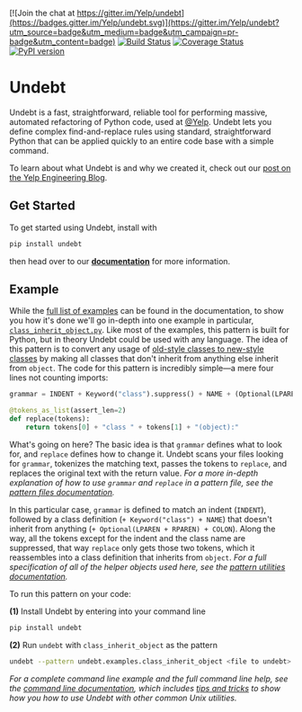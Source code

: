 [![Join the chat at https://gitter.im/Yelp/undebt](https://badges.gitter.im/Yelp/undebt.svg)](https://gitter.im/Yelp/undebt?utm_source=badge&utm_medium=badge&utm_campaign=pr-badge&utm_content=badge)
[![Build Status](https://travis-ci.org/Yelp/undebt.svg?branch=master)](https://travis-ci.org/Yelp/undebt)
[![Coverage Status](https://coveralls.io/repos/github/Yelp/undebt/badge.svg)](https://coveralls.io/github/Yelp/undebt)
[![PyPI version](https://badge.fury.io/py/undebt.svg)](https://badge.fury.io/py/undebt)

# Undebt

Undebt is a fast, straightforward, reliable tool for performing massive, automated refactoring of Python code, used at [@Yelp](https://github.com/Yelp). Undebt lets you define complex find-and-replace rules using standard, straightforward Python that can be applied quickly to an entire code base with a simple command.

To learn about what Undebt is and why we created it, check out our [post on the Yelp Engineering Blog](http://engineeringblog.yelp.com/2016/08/undebt-how-we-refactored-3-million-lines-of-code.html).

## Get Started

To get started using Undebt, install with
```bash
pip install undebt
```
then head over to our **[documentation](http://undebt.readthedocs.io/en/latest/)** for more information.

## Example

While the [full list of examples](http://undebt.readthedocs.io/en/latest/examples.html) can be found in the documentation, to show you how it's done we'll go in-depth into one example in particular, [`class_inherit_object.py`](https://github.com/Yelp/undebt/blob/master/undebt/examples/class_inherit_object.py). Like most of the examples, this pattern is built for Python, but in theory Undebt could be used with any language. The idea of this pattern is to convert any usage of [old-style classes to new-style classes](https://docs.python.org/2/reference/datamodel.html#newstyle) by making all classes that don't inherit from anything else inherit from `object`. The code for this pattern is incredibly simple—a mere four lines not counting imports:
```python
grammar = INDENT + Keyword("class").suppress() + NAME + (Optional(LPAREN + RPAREN) + COLON).suppress()

@tokens_as_list(assert_len=2)
def replace(tokens):
    return tokens[0] + "class " + tokens[1] + "(object):"
```

What's going on here? The basic idea is that `grammar` defines what to look for, and `replace` defines how to change it. Undebt scans your files looking for `grammar`, tokenizes the matching text, passes the tokens to `replace`, and replaces the original text with the return value. _For a more in-depth explanation of how to use `grammar` and `replace` in a pattern file, see the [pattern files documentation](http://undebt.readthedocs.io/en/latest/patterns.html)._

In this particular case, `grammar` is defined to match an indent (`INDENT`), followed by a class definition (`+ Keyword("class") + NAME`) that doesn't inherit from anything (`+ Optional(LPAREN + RPAREN) + COLON`). Along the way, all the tokens except for the indent and the class name are suppressed, that way `replace` only gets those two tokens, which it reassembles into a class definition that inherits from `object`. _For a full specification of all of the helper objects used here, see the [pattern utilities documentation](http://undebt.readthedocs.io/en/latest/util.html)._

To run this pattern on your code:

**(1)** Install Undebt by entering into your command line
```bash
pip install undebt
```
**(2)** Run `undebt` with `class_inherit_object` as the pattern
```bash
undebt --pattern undebt.examples.class_inherit_object <file to undebt> ...
```
_For a complete command line example and the full command line help, see the [command line documentation](http://undebt.readthedocs.io/en/latest/cli.html), which includes [tips and tricks](http://undebt.readthedocs.io/en/latest/cli.html#tips-and-tricks) to show how you how to use Undebt with other common Unix utilities._
